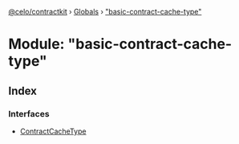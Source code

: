 [@celo/contractkit](../README.md) › [Globals](../globals.md) › ["basic-contract-cache-type"](_basic_contract_cache_type_.md)

# Module: "basic-contract-cache-type"

## Index

### Interfaces

* [ContractCacheType](../interfaces/_basic_contract_cache_type_.contractcachetype.md)
